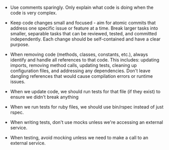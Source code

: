 - Use comments sparingly. Only explain what code is doing when the code is very complex.
- Keep code changes small and focused - aim for atomic commits that address one specific issue or feature at a time. Break larger tasks into smaller, separable tasks that can be reviewed, tested, and committed independently. Each change should be self-contained and have a clear purpose.
- When removing code (methods, classes, constants, etc.), always identify and handle all references to that code. This includes: updating imports, removing method calls, updating tests, cleaning up configuration files, and addressing any dependencies. Don't leave dangling references that would cause compilation errors or runtime issues.
- When we update code, we should run tests for that file (if they exist) to ensure we didn't break anything
- When we run tests for ruby files, we should use bin/rspec instead of just rspec.


- When writing tests, don't use mocks unless we're accessing an external service.
- When testing, avoid mocking unless we need to make a call to an external service.